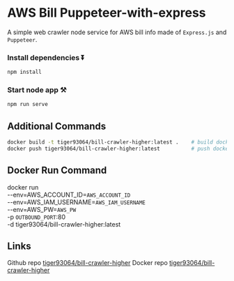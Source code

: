 # AWS Bill Puppeteer-with-express

A simple web crawler node service for AWS bill info made of `Express.js` and `Puppeteer`.
 

### Install dependencies ⏬

```bash
npm install
```

### Start node app ⚒️

```bash
npm run serve
```

## Additional Commands

```bash
docker build -t tiger93064/bill-crawler-higher:latest .    # build docker image to local
docker push tiger93064/bill-crawler-higher:latest          # push docker image to hub

```

  

## Docker Run Command 
docker run <br />
--env=AWS_ACCOUNT_ID=`AWS_ACCOUNT_ID` <br />
--env=AWS_IAM_USERNAME=`AWS_IAM_USERNAME`<br />
--env=AWS_PW=`AWS_PW` <br />
-p `OUTBOUND_PORT`:80  <br />
-d tiger93064/bill-crawler-higher:latest 
 
 

## Links

Github repo [tiger93064/bill-crawler-higher](https://github.com/tiger93064/AWSBillPuppeteer-with-express)
Docker repo [tiger93064/bill-crawler-higher](https://hub.docker.com/r/tiger93064/bill-crawler-higher)